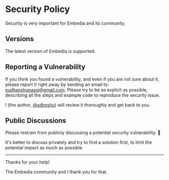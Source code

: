 # Security Policy

Security is very important for Embedia and its community.

## Versions

The latest version of Embedia is supported.

## Reporting a Vulnerability

If you think you found a vulnerability, and even if you are not sure about it, please report it right away by sending an email to: sudhanshupassi@gmail.com. Please try to be as explicit as possible, describing all the steps and example code to reproduce the security issue.

I (the author, [@sdhnshu](https://twitter.com/sudhanshupassi)) will review it thoroughly and get back to you.

## Public Discussions

Please restrain from publicly discussing a potential security vulnerability. 🙊

It's better to discuss privately and try to find a solution first, to limit the potential impact as much as possible.

---

Thanks for your help!

The Embedia community and I thank you for that.
